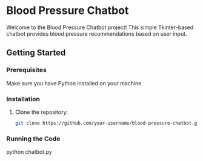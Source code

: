 # Blood Pressure Chatbot

Welcome to the Blood Pressure Chatbot project! This simple Tkinter-based chatbot provides blood pressure recommendations based on user input.

## Getting Started

### Prerequisites

Make sure you have Python installed on your machine.

### Installation

1. Clone the repository:

   ```bash
   git clone https://github.com/your-username/blood-pressure-chatbot.git

### Running the Code

   python chatbot.py



